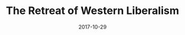 ---
date: 2017-10-29
dateYear: 2017
isbn: 9780802188861
title: The Retreat of Western Liberalism
description: "An 'insightful and harrowing' analysis of the state of Western-style democracy by the Financial Times columnist and author of Time to Start Thinking (The New York Times). In his widely acclaimed book Time to Start Thinking, Financial Times columnist Edward Luce charted the course of America’s economic and geopolitical decline, proving to be a prescient voice on the state of the nation. In The Retreat of Western Liberalism, Luce makes a larger statement about the weakening of western hegemony and the crisis of democratic liberalism—of which Donald Trump and his European counterparts are not the cause, but a symptom. Luce argues that we are on a menacing trajectory brought about by ignorance of what it took to build the West, arrogance toward society’s economic losers, and complacency about our system’s durability—attitudes that have been emerging since the fall of the Berlin Wall. Unless the West can rekindle an economy that produces gains for the majority of its people, its political liberties may be doomed. Combining on-the-ground reporting with economic analysis, Luce offers a detailed projection of the consequences of the Trump administration and a forward-thinking analysis of what those who believe in enlightenment values must do to protect them."
cover: cover-the-retreat-of-western-liberalism.jpeg
coverGoogle: https://books.google.com/books/content?id=E63SDwAAQBAJ&printsec=frontcover&img=1&zoom=1&edge=curl&source=gbs_api
pageCount: 226
authors: Edward Luce
publishers: Atlantic Monthly Press
published: 2017-06-13
publishedYear: 2017
shelves:
- non-fiction
portfolioFeature: true
---